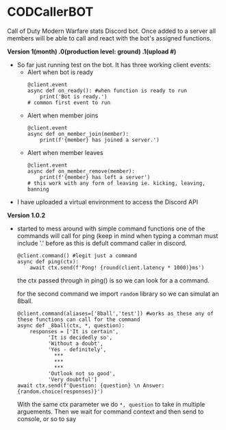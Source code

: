 # CODCallerBOT
Call of Duty Modern Warfare stats Discord bot. Once added to a server all members will be able to call and react with the bot's assigned functions.

**Version 1(month) .0(production level: ground) .1(upload #)**
  - So far just running test on the bot. It has three working client events:
    - Alert when bot is ready
      ```
      @client.event
      async def on_ready(): #when function is ready to run
          print('Bot is ready.')                     
      # common first event to run      
      ```
    - Alert when member joins
      ```
      @client.event
      async def on_member_join(member):
          print(f'{member} has joined a server.')
       ```
    - Alert when member leaves
      ```
      @client.event
      async def on_member_remove(member):
          print(f'{member} has left a server')
      # this work with any form of leaving ie. kicking, leaving, banning
      ```
  - I have uploaded a virtual environment to access the Discord API
  
  **Version 1.0.2**
  
  - started to mess around with simple command functions
      one of the commands will call for ping (keep in mind when typing a comman must include '.' before as this is defult           command caller in discord.
      ```
      @client.command() #legit just a command
      async def ping(ctx):
          await ctx.send(f'Pong! {round(client.latency * 1000)}ms')
      ```
      the ctx passed through in ping() is so we can look for a a command.
      
      for the second command we import ```random``` library so we can simulat an 8ball.
      ```
      @client.command(aliases=['8ball','test']) #works as these any of these functions can call for the command
      async def _8ball(ctx, *, question):
          responses = ['It is certain',
                'It is decidedly so',
                'Without a doubt',
                'Yes - definitely',
                  ***
                  ***
                  ***
                'Outlook not so good',
                'Very doubtful']
     await ctx.send(f'Question: {question} \n Answer: {random.choice(responses)}')
     ```
     With the same ctx parameter we do ```*, question``` to take in multiple arguements. Then we wait for command context and      then send to console, or so to say
     
      
      
